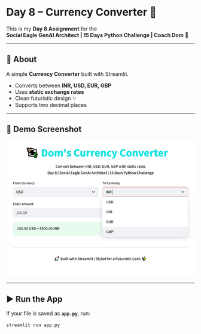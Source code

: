 # Day 8 – Currency Converter 💱

This is my **Day 8 Assignment** for the  
**Social Eagle GenAI Architect | 15 Days Python Challenge | Coach Dom** 🚀

---

## 📌 About
A simple **Currency Converter** built with Streamlit.  
- Converts between **INR, USD, EUR, GBP**  
- Uses **static exchange rates**  
- Clean futuristic design ✨  
- Supports two decimal places  

---

## 📸 Demo Screenshot

![Currency Converter Demo](images/day8_screenshot1.jpeg)

---

## ▶️ Run the App

If your file is saved as **`app.py`**, run:

```bash
streamlit run app.py



